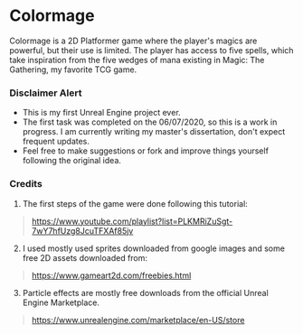 # Colormage

Colormage is a 2D Platformer game where the player's magics are powerful, but their use is limited. 
The player has access to five spells, which take inspiration from the five wedges of mana existing in Magic: The Gathering, my favorite TCG game.


### Disclaimer Alert

* This is my first Unreal Engine project ever.
* The first task was completed on the 06/07/2020, so this is a work in progress. I am currently writing my master's dissertation, don't expect frequent updates.
* Feel free to make suggestions or fork and improve things yourself following the original idea.


### Credits

1. The first steps of the game were done following this tutorial:
  > https://www.youtube.com/playlist?list=PLKMRiZuSgt-7wY7hfUzg8JcuTFXAf85jv

2. I used mostly used sprites downloaded from google images and some free 2D assets downloaded from:
  > https://www.gameart2d.com/freebies.html

3. Particle effects are mostly free downloads from the official Unreal Engine Marketplace.
  > https://www.unrealengine.com/marketplace/en-US/store
